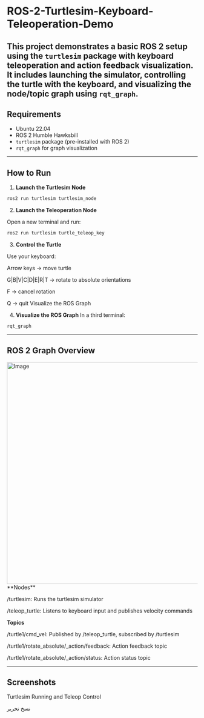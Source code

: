 # ROS-2-Turtlesim-Keyboard-Teleoperation-Demo
This project demonstrates a basic ROS 2 setup using the `turtlesim` package with keyboard teleoperation and action feedback visualization. It includes launching the simulator, controlling the turtle with the keyboard, and visualizing the node/topic graph using `rqt_graph`.
---

## Requirements

- Ubuntu 22.04
- ROS 2 Humble Hawksbill
- `turtlesim` package (pre-installed with ROS 2)
- `rqt_graph` for graph visualization

---

##  How to Run

1. **Launch the Turtlesim Node**

```bash
ros2 run turtlesim turtlesim_node
```


2. **Launch the Teleoperation Node**

Open a new terminal and run:

```bash
ros2 run turtlesim turtle_teleop_key
```


3. **Control the Turtle**

Use your keyboard:

Arrow keys → move turtle

G|B|V|C|D|E|R|T → rotate to absolute orientations

F → cancel rotation

Q → quit
Visualize the ROS Graph


4. **Visualize the ROS Graph**
 In a third terminal:

```bash
rqt_graph
```
---

## ROS 2 Graph Overview
<img width="1541" height="586" alt="Image" src="https://github.com/user-attachments/assets/dce87602-2642-4ae7-badb-120200fdb165" />
**Nodes**

/turtlesim: Runs the turtlesim simulator

/teleop_turtle: Listens to keyboard input and publishes velocity commands

**Topics**

/turtle1/cmd_vel: Published by /teleop_turtle, subscribed by /turtlesim

/turtle1/rotate_absolute/_action/feedback: Action feedback topic

/turtle1/rotate_absolute/_action/status: Action status topic

---

## Screenshots
Turtlesim Running and Teleop Control




نسخ
تحرير
